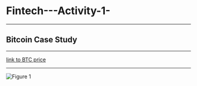 # Fintech---Activity-1-
---
## Bitcoin Case Study 
---
[link to BTC price](https://coinmarketcap.com/currencies/bitcoin/)

---
![Figure 1](https://editorial.azureedge.net/miscelaneous/BTCUSD%20WEEKLY%2030%20NOV%2018-636791971125624714.PNG)
